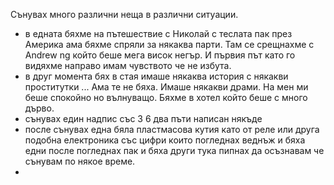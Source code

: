 Сънувах много различни неща в различни ситуации. 

- в едната бяхме на пътешествие с Николай с теслата пак през Америка ама бяхме спряли за някаква парти. Там се срещнахме с Andrew ng който беше мега висок негър. И първия път като го видяхме направо имам чувството че не избута.
- в друг момента бях в стая имаше някаква история с някакви проститутки ... Ама те не бяха. Имаше някакви драми. На мен ми беше спокойно но вълнуващо. Бяхме в хотел който беше с много дърво. 
- сънувах един надпис със 3 6 два пъти написан някъде
- после сънувах една бяла пластмасова кутия като от реле или друга подобна електроника със цифри които погледнах веднъж и бяха едни после погледнах пак и бяха други тука пипнах да осъзнавам че сънувам по някое време. 
- 